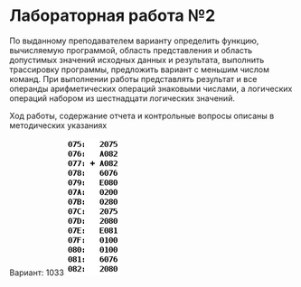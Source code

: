 # Лабораторная работа №2
По выданному преподавателем варианту определить функцию, вычисляемую программой, область представления и область допустимых значений исходных данных и результата, выполнить трассировку программы, предложить вариант с меньшим числом команд. При выполнении работы представлять результат и все операнды арифметических операций знаковыми числами, а логических операций набором из шестнадцати логических значений.

Ход работы, содержание отчета и контрольные вопросы описаны в методических указаниях

Вариант: 1033
![](task.png)
